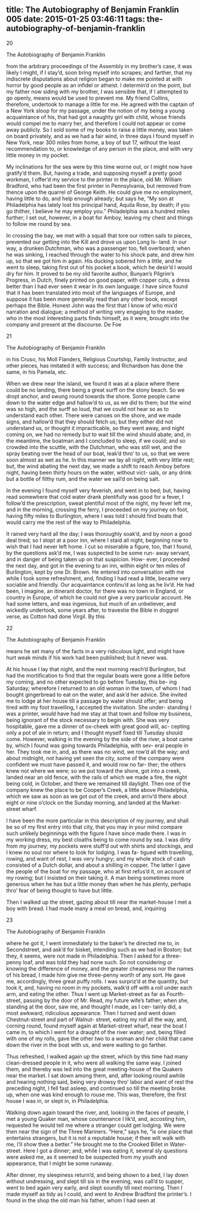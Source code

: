 title: The Autobiography of Benjamin Franklin 005
date: 2015-01-25 03:46:11
tags: the-autobiography-of-benjamin-franklin
---

20

The Autobiography of Benjamin Franklin

from the arbitrary proceedings of the Assembly in my brother’s case, it was likely I might, if I stay’d, soon bring myself into scrapes; and farther, that my indiscrete disputations about religion began to make me pointed at with horror by good people as an infidel or atheist. I determin’d on the point, but my father now siding with my brother, I was sensible that, if I attempted to go openly, means would be used to prevent me. My friend Collins, therefore, undertook to manage a little for me. He agreed with the captain of a New York sloop for my passage, under the notion of my being a young acquaintance of his, that had got a naughty girl with child, whose friends would compel me to marry her, and therefore I could not appear or come away publicly. So I sold some of my books to raise a little money, was taken on board privately, and as we had a fair wind, in three days I found myself in New York, near 300 miles from home, a boy of but 17, without the least recommendation to, or knowledge of any person in the place, and with very little money in my pocket.

My inclinations for the sea were by this time worne out, or I might now have gratify’d them. But, having a trade, and supposing myself a pretty good workman, I offer’d my service to the printer in the place, old Mr. William Bradford, who had been the first printer in Pennsylvania, but removed from thence upon the quarrel of George Keith. He could give me no employment, having little to do, and help enough already; but says he, “My son at Philadelphia has lately lost his principal hand, Aquila Rose, by death; if you go thither, I believe he may employ you.” Philadelphia was a hundred miles further; I set out, however, in a boat for Amboy, leaving my chest and things to follow me round by sea.

In crossing the bay, we met with a squall that tore our rotten sails to pieces, prevented our getting into the Kill and drove us upon Long Is- land. In our way, a drunken Dutchman, who was a passenger too, fell overboard; when he was sinking, I reached through the water to his shock pate, and drew him up, so that we got him in again. His ducking sobered him a little, and he went to sleep, taking first out of his pocket a book, which he desir’d I would dry for him. It proved to be my old favorite author, Bunyan’s Pilgrim’s Progress, in Dutch, finely printed on good paper, with copper cuts, a dress better than I had ever seen it wear in its own language. I have since found that it has been translated into most of the languages of Europe, and suppose it has been more generally read than any other book, except perhaps the Bible. Honest John was the first that I know of who mix’d narration and dialogue; a method of writing very engaging to the reader, who in the most interesting parts finds himself, as it were, brought into the company and present at the discourse. De Foe

21

The Autobiography of Benjamin Franklin

in his Cruso, his Moll Flanders, Religious Courtship, Family Instructor, and other pieces, has imitated it with success; and Richardson has done the same, in his Pamela, etc.

When we drew near the island, we found it was at a place where there could be no landing, there being a great surff on the stony beach. So we dropt anchor, and swung round towards the shore. Some people came down to the water edge and hallow’d to us, as we did to them; but the wind was so high, and the surff so loud, that we could not hear so as to understand each other. There were canoes on the shore, and we made signs, and hallow’d that they should fetch us; but they either did not understand us, or thought it impracticable, so they went away, and night coming on, we had no remedy but to wait till the wind should abate; and, in the meantime, the boatman and I concluded to sleep, if we could; and so crowded into the scuttle, with the Dutchman, who was still wet, and the spray beating over the head of our boat, leak’d thro’ to us, so that we were soon almost as wet as he. In this manner we lay all night, with very little rest; but, the wind abating the next day, we made a shift to reach Amboy before night, having been thirty hours on the water, without vict- uals, or any drink but a bottle of filthy rum, and the water we sail’d on being salt.

In the evening I found myself very feverish, and went in to bed; but, having read somewhere that cold water drank plentifully was good for a fever, I follow’d the prescription, sweat plentiful most of the night, my fever left me, and in the morning, crossing the ferry, I proceeded on my journey on foot, having fifty miles to Burlington, where I was told I should find boats that would carry me the rest of the way to Philadelphia.

It rained very hard all the day; I was thoroughly soak’d, and by noon a good deal tired; so I stopt at a poor inn, where I staid all night, beginning now to wish that I had never left home. I cut so miserable a figure, too, that I found, by the questions ask’d me, I was suspected to be some run- away servant, and in danger of being taken up on that suspicion. How- ever, I proceeded the next day, and got in the evening to an inn, within eight or ten miles of Burlington, kept by one Dr. Brown. He entered into conversation with me while I took some refreshment, and, finding I had read a little, became very sociable and friendly. Our acquaintance continu’d as long as he liv’d. He had been, I imagine, an itinerant doctor, for there was no town in England, or country in Europe, of which he could not give a very particular account. He had some letters, and was ingenious, but much of an unbeliever, and wickedly undertook, some years after, to travestie the Bible in doggrel verse, as Cotton had done Virgil. By this

22

The Autobiography of Benjamin Franklin

means he set many of the facts in a very ridiculous light, and might have hurt weak minds if his work had been published; but it never was.

At his house I lay that night, and the next morning reach’d Burlington, but had the mortification to find that the regular boats were gone a little before my coming, and no other expected to go before Tuesday, this be- ing Saturday; wherefore I returned to an old woman in the town, of whom I had bought gingerbread to eat on the water, and ask’d her advice. She invited me to lodge at her house till a passage by water should offer; and being tired with my foot travelling, I accepted the invitation. She under- standing I was a printer, would have had me stay at that town and follow my business, being ignorant of the stock necessary to begin with. She was very hospitable, gave me a dinner of ox-cheek with great good will, ac- cepting only a pot of ale in return; and I thought myself fixed till Tuesday should come. However, walking in the evening by the side of the river, a boat came by, which I found was going towards Philadelphia, with sev- eral people in her. They took me in, and, as there was no wind, we row’d all the way; and about midnight, not having yet seen the city, some of the company were confident we must have passed it, and would row no far- ther; the others knew not where we were; so we put toward the shore, got into a creek, landed near an old fence, with the rails of which we made a fire, the night being cold, in October, and there we remained till daylight. Then one of the company knew the place to be Cooper’s Creek, a little above Philadelphia, which we saw as soon as we got out of the creek, and arriv’d there about eight or nine o’clock on the Sunday morning, and landed at the Market-street wharf.

I have been the more particular in this description of my journey, and shall be so of my first entry into that city, that you may in your mind compare such unlikely beginnings with the figure I have since made there. I was in my working dress, my best cloaths being to come round by sea. I was dirty from my journey; my pockets were stuff’d out with shirts and stockings, and I knew no soul nor where to look for lodging. I was fa- tigued with travelling, rowing, and want of rest, I was very hungry; and my whole stock of cash consisted of a Dutch dollar, and about a shilling in copper. The latter I gave the people of the boat for my passage, who at first refus’d it, on account of my rowing; but I insisted on their taking it. A man being sometimes more generous when he has but a little money than when he has plenty, perhaps thro’ fear of being thought to have but little.

Then I walked up the street, gazing about till near the market-house I met a boy with bread. I had made many a meal on bread, and, inquiring

23

The Autobiography of Benjamin Franklin

where he got it, I went immediately to the baker’s he directed me to, in Secondstreet, and ask’d for bisket, intending such as we had in Boston; but they, it seems, were not made in Philadelphia. Then I asked for a three-penny loaf, and was told they had none such. So not considering or knowing the difference of money, and the greater cheapness nor the names of his bread, I made him give me three-penny worth of any sort. He gave me, accordingly, three great puffy rolls. I was surpriz’d at the quantity, but took it, and, having no room in my pockets, walk’d off with a roll under each arm, and eating the other. Thus I went up Market-street as far as Fourth-street, passing by the door of Mr. Read, my future wife’s father; when she, standing at the door, saw me, and thought I made, as I cer- tainly did, a most awkward, ridiculous appearance. Then I turned and went down Chestnut-street and part of Walnut- street, eating my roll all the way, and, corning round, found myself again at Market-street wharf, near the boat I came in, to which I went for a draught of the river water; and, being filled with one of my rolls, gave the other two to a woman and her child that came down the river in the boat with us, and were waiting to go farther.

Thus refreshed, I walked again up the street, which by this time had many clean-dressed people in it, who were all walking the same way. I joined them, and thereby was led into the great meeting-house of the Quakers near the market. I sat down among them, and, after looking round awhile and hearing nothing said, being very drowsy thro’ labor and want of rest the preceding night, I fell fast asleep, and continued so till the meeting broke up, when one was kind enough to rouse me. This was, therefore, the first house I was in, or slept in, in Philadelphia.

Walking down again toward the river, and, looking in the faces of people, I met a young Quaker man, whose countenance I lik’d, and, accosting him, requested he would tell me where a stranger could get lodging. We were then near the sign of the Three Mariners. “Here,” says he, “is one place that entertains strangers, but it is not a reputable house; if thee wilt walk with me, I’ll show thee a better.” He brought me to the Crooked Billet in Water-street. Here I got a dinner; and, while I was eating it, several sly questions were asked me, as it seemed to be suspected from my youth and appearance, that I might be some runaway.

After dinner, my sleepiness return’d, and being shown to a bed, I lay down without undressing, and slept till six in the evening, was call’d to supper, went to bed again very early, and slept soundly till next morning. Then I made myself as tidy as I could, and went to Andrew Bradford the printer’s. I found in the shop the old man his father, whom I had seen at

